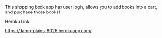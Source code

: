 This shopping book app has user login, allows you to add books into a cart, and purchase those books!

Heroku Link:

https://damp-plains-8026.herokuapp.com/